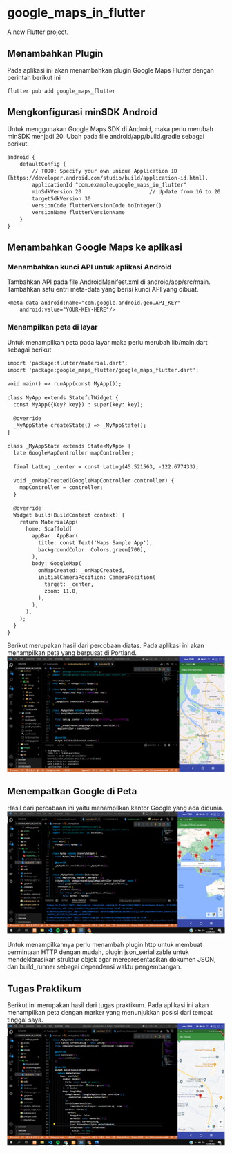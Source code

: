 # google_maps_in_flutter

A new Flutter project.

## Menambahkan Plugin
Pada aplikasi ini akan menambahkan plugin Google Maps Flutter dengan perintah berikut ini
```
flutter pub add google_maps_flutter
``` 

## Mengkonfigurasi minSDK Android
Untuk menggunakan Google Maps SDK di Android, maka perlu merubah minSDK menjadi 20. Ubah pada file android/app/build.gradle sebagai berikut.
```
android {
    defaultConfig {
        // TODO: Specify your own unique Application ID (https://developer.android.com/studio/build/application-id.html).
        applicationId "com.example.google_maps_in_flutter"
        minSdkVersion 20                      // Update from 16 to 20
        targetSdkVersion 30
        versionCode flutterVersionCode.toInteger()
        versionName flutterVersionName
    }
}
```

## Menambahkan Google Maps ke aplikasi
### Menambahkan kunci API untuk aplikasi Android
Tambahkan API pada file AndroidManifest.xml di android/app/src/main. Tambahkan satu entri meta-data yang berisi kunci API yang dibuat. 
```
<meta-data android:name="com.google.android.geo.API_KEY" 
	android:value="YOUR-KEY-HERE"/>
``` 

### Menampilkan peta di layar
Untuk menampilkan peta pada layar maka perlu merubah lib/main.dart sebagai berikut
```
import 'package:flutter/material.dart';
import 'package:google_maps_flutter/google_maps_flutter.dart';

void main() => runApp(const MyApp());

class MyApp extends StatefulWidget {
  const MyApp({Key? key}) : super(key: key);

  @override
  _MyAppState createState() => _MyAppState();
}

class _MyAppState extends State<MyApp> {
  late GoogleMapController mapController;

  final LatLng _center = const LatLng(45.521563, -122.677433);

  void _onMapCreated(GoogleMapController controller) {
    mapController = controller;
  }

  @override
  Widget build(BuildContext context) {
    return MaterialApp(
      home: Scaffold(
        appBar: AppBar(
          title: const Text('Maps Sample App'),
          backgroundColor: Colors.green[700],
        ),
        body: GoogleMap(
          onMapCreated: _onMapCreated,
          initialCameraPosition: CameraPosition(
            target: _center,
            zoom: 11.0,
          ),
        ),
      ),
    );
  }
}
``` 

Berikut merupakan hasil dari percobaan diatas. Pada aplikasi ini akan menampilkan peta yang berpusat di Portland.
![Screenshoot goggle_maps_in_flutter](images/01.png)

## Menempatkan Google di Peta
Hasil dari percabaan ini yaitu menampilkan kantor Google yang ada didunia. 
![Screenshoot goggle_maps_in_flutter](images/02.png)

Untuk menampilkannya perlu menambah plugin http untuk membuat permintaan HTTP dengan mudah, plugin  json_serializable untuk mendeklarasikan struktur objek agar merepresentasikan dokumen JSON, dan build_runner sebagai dependensi waktu pengembangan.

## Tugas Praktikum
Berikut ini merupakan hasil dari tugas praktikum. Pada aplikasi ini akan menampilkan peta dengan marker yang menunjukkan posisi dari tempat tinggal saya.
![Screenshoot goggle_maps_in_flutter](images/03.png)

